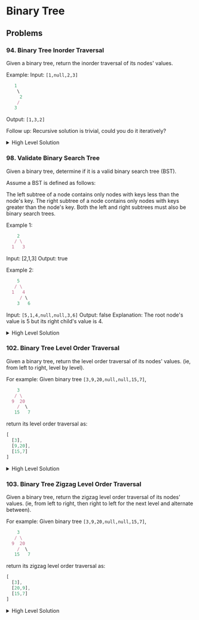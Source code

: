 # Binary Tree

## Problems

### 94. Binary Tree Inorder Traversal
Given a binary tree, return the inorder traversal of its nodes' values.

Example:
Input: `[1,null,2,3]`
```javascript
   1
    \
     2
    /
   3
```
Output: `[1,3,2]`

Follow up: Recursive solution is trivial, could you do it iteratively?

<details>
  <summary>High Level Solution</summary>
  
  #### Recursive
  Create a recursive function `inorderRec` that receives a node. If the node is undefined, return undefined. Save on a variable the recursive call to the left node. Push the current node value to the result and return the concatanation with the recursive call to the right node.

  Time complexity: O(n), Space complexity: O(1)
</details>

### 98. Validate Binary Search Tree
Given a binary tree, determine if it is a valid binary search tree (BST).

Assume a BST is defined as follows:

The left subtree of a node contains only nodes with keys less than the node's key.
The right subtree of a node contains only nodes with keys greater than the node's key.
Both the left and right subtrees must also be binary search trees.
 

Example 1:
```javascript
    2
   / \
  1   3
```
Input: [2,1,3]
Output: true

Example 2:
```javascript
    5
   / \
  1   4
     / \
    3   6
```
Input: `[5,1,4,null,null,3,6]`
Output: false
Explanation: The root node's value is 5 but its right child's value is 4.

<details>
  <summary>High Level Solution</summary>
  
  Create a recursive function `isBSTRec` that receives a node, a low bound and a high bound. Save the recursive call to the left, replacing the higher bound with the current node val. Save the recursive call to the right, replacing the lower bound with the current node val. Return the return on both sides and if the current value is between both bounds.

  Time complexity: O(n), Space complexity: O(1)
</details>

### 102. Binary Tree Level Order Traversal
Given a binary tree, return the level order traversal of its nodes' values. (ie, from left to right, level by level).

For example:
Given binary tree `[3,9,20,null,null,15,7]`,
```javascript
    3
   / \
  9  20
    /  \
   15   7
```
return its level order traversal as:
```javascript
[
  [3],
  [9,20],
  [15,7]
]
```

<details>
  <summary>High Level Solution</summary>
  
  If there is no root node, return an empty list. Create a queue with the root node and the level 0. While the queue is not empty, take the first item. If the there are no nodes in the return level yet, create a new array with the node value in it. If it is not the first, simply push it to the list. Add the left and the right nodes to the queue, with the increased level. 

  Time complexity: O(n), Space complexity: O(n)
</details>

### 103. Binary Tree Zigzag Level Order Traversal   
Given a binary tree, return the zigzag level order traversal of its nodes' values. (ie, from left to right, then right to left for the next level and alternate between).

For example:
Given binary tree `[3,9,20,null,null,15,7]`,
```javascript
    3
   / \
  9  20
    /  \
   15   7
```
return its zigzag level order traversal as:
```javascript
[
  [3],
  [20,9],
  [15,7]
]
```

<details>
  <summary>High Level Solution</summary>
  
  If there is no root node, return an empty list. Create a queue with the root node, the level 0 and the direction. While the queue is not empty, take the first item. If the there are no nodes in the return level yet, create a new array with the node value in it. If it is not the first, push it to the end if it is zigging and put in the begging of the list if it is zagging. Add the left and the right nodes to the queue, with the increased level and not the direction.

  Time complexity: O(n), Space complexity: O(n)
</details>